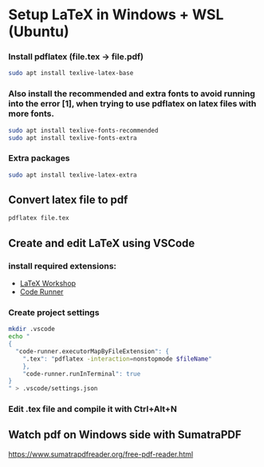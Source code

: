 # Setup LaTeX in Windows + WSL (Ubuntu)

### Install pdflatex (file.tex -> file.pdf)
```bash
sudo apt install texlive-latex-base
```
### Also install the recommended and extra fonts to avoid running into the error [1], when trying to use pdflatex on latex files with more fonts.
```bash
sudo apt install texlive-fonts-recommended
sudo apt install texlive-fonts-extra
```
### Extra packages
```bash
sudo apt install texlive-latex-extra
``` 
## Convert latex file to pdf
```bash
pdflatex file.tex
```
## Create and edit LaTeX using VSCode
### install required extensions:
- [LaTeX Workshop](https://marketplace.visualstudio.com/items?itemName=James-Yu.latex-workshop)
- [Code Runner](https://marketplace.visualstudio.com/items?itemName=formulahendry.code-runner)

### Create project settings
```bash
mkdir .vscode
echo "
{
  "code-runner.executorMapByFileExtension": {
    ".tex": "pdflatex -interaction=nonstopmode $fileName"
    },  
    "code-runner.runInTerminal": true
}
" > .vscode/settings.json
```
### Edit .tex file and compile it with Ctrl+Alt+N

## Watch pdf on Windows side with SumatraPDF
https://www.sumatrapdfreader.org/free-pdf-reader.html